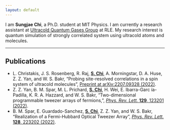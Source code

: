 ```yaml
---
layout: default
---
```


I am **Sungjae Chi**, a Ph.D. student at MIT Physics. I am currently a research assistant at [Ultracold Quantum Gases Group](https://www.rle.mit.edu/quantumgas/) at RLE. My research interest is quantum simulation of strongly correlated system using ultracold atoms and molecules.

---

## Publications

* L. Christakis, J. S. Rosenberg, R. Raj, **<u>S. Chi</u>**, A. Morningstar, D. A. Huse, Z. Z. Yan, and W. S. Bakr, “Probing site-resolved correlations in a spin system of ultracold molecules”, [Preprint at arXiv:2207.09328 (2022)](https://arxiv.org/abs/2207.09328).
* Z. Z. Yan, B. M. Spar, M. L. Prichard, **<u>S. Chi</u>**, H. Wei, E. Ibarra-Garc ́ıa-Padilla, K. R. A. Hazzard, and W. S. Bakr, “Two-dimensional programmable tweezer arrays of fermions,”, [_Phys. Rev. Lett._ **129**, 123201 (2022)](https://journals.aps.org/prl/abstract/10.1103/PhysRevLett.129.123201).
* B. M. Spar, E. Guardado-Sanchez, **<u>S. Chi</u>**, Z. Z. Yan, and W. S. Bakr, “Realization of a Fermi-Hubbard Optical Tweezer Array”, [_Phys. Rev. Lett._ **128**, 223202 (2022)](https://journals.aps.org/prl/abstract/10.1103/PhysRevLett.128.223202).